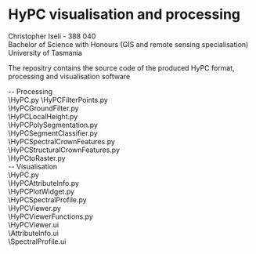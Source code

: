 # HyPC visualisation and processing

Christopher Iseli - 388 040  
Bachelor of Science with Honours (GIS and remote sensing specialisation)  
University of Tasmania

The repositry contains the source code of the produced HyPC format, processing and visualisation software

-- Processing  
  \HyPC.py 
  \HyPCFilterPoints.py  
  \HyPCGroundFilter.py  
  \HyPCLocalHeight.py  
  \HyPCPolySegmentation.py  
  \HyPCSegmentClassifier.py  
  \HyPCSpectralCrownFeatures.py  
  \HyPCStructuralCrownFeatures.py  
  \HyPCtoRaster.py  
-- Visualisation  
  \HyPC.py  
  \HyPCAttributeInfo.py  
  \HyPCPlotWidget.py  
  \HyPCSpectralProfile.py  
  \HyPCViewer.py  
  \HyPCViewerFunctions.py  
  \HyPCViewer.ui  
  \AttributeInfo.ui  
  \SpectralProfile.ui  
